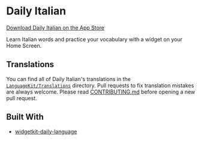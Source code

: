 # Daily Italian

[Download Daily Italian on the App Store](https://apps.apple.com/app/id6469366954)

Learn Italian words and practice your vocabulary with a widget on your Home Screen.

## Translations

You can find all of Daily Italian's translations in the [`LanguageKit/Translations`](https://github.com/jungaretti/daily-language/tree/main/LanguageKit/Translations) directory. Pull requests to fix translation mistakes are always welcome. Please read [CONTRIBUTING.md](./CONTRIBUTING.md) before opening a new pull request.

## Built With

- [widgetkit-daily-language](https://github.com/joshspicer/widgetkit-daily-language)
